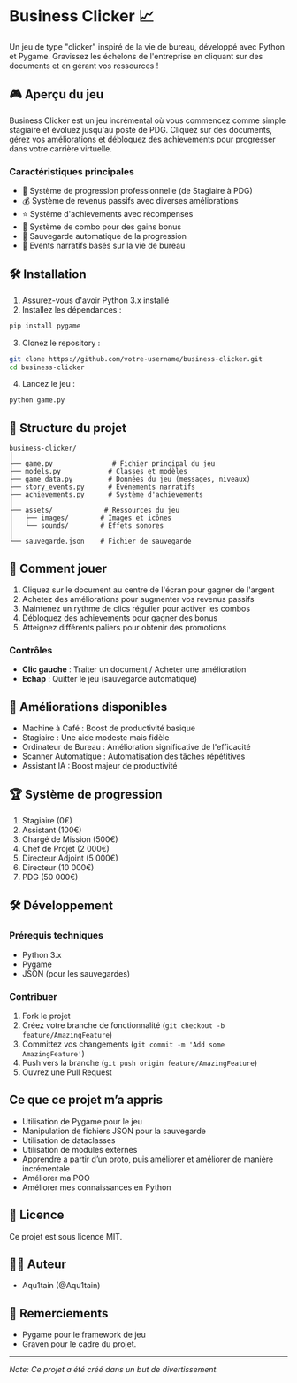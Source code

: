 # Business Clicker 📈

Un jeu de type "clicker" inspiré de la vie de bureau, développé avec Python et Pygame. Gravissez les échelons de l'entreprise en cliquant sur des documents et en gérant vos ressources !

## 🎮 Aperçu du jeu

Business Clicker est un jeu incrémental où vous commencez comme simple stagiaire et évoluez jusqu'au poste de PDG. Cliquez sur des documents, gérez vos améliorations et débloquez des achievements pour progresser dans votre carrière virtuelle.

### Caractéristiques principales
- 🏢 Système de progression professionnelle (de Stagiaire à PDG)
- 💰 Système de revenus passifs avec diverses améliorations
- ⭐ Système d'achievements avec récompenses
- 🎯 Système de combo pour des gains bonus
- 💾 Sauvegarde automatique de la progression
- 📜 Events narratifs basés sur la vie de bureau

## 🛠️ Installation

1. Assurez-vous d'avoir Python 3.x installé
2. Installez les dépendances :
```bash
pip install pygame
```
3. Clonez le repository :
```bash
git clone https://github.com/votre-username/business-clicker.git
cd business-clicker
```
4. Lancez le jeu :
```bash
python game.py
```

## 📁 Structure du projet

```
business-clicker/
│
├── game.py               # Fichier principal du jeu
├── models.py            # Classes et modèles
├── game_data.py         # Données du jeu (messages, niveaux)
├── story_events.py      # Événements narratifs
├── achievements.py      # Système d'achievements
│
├── assets/             # Ressources du jeu
│   ├── images/        # Images et icônes
│   └── sounds/        # Effets sonores
│
└── sauvegarde.json    # Fichier de sauvegarde
```

## 🎯 Comment jouer

1. Cliquez sur le document au centre de l'écran pour gagner de l'argent
2. Achetez des améliorations pour augmenter vos revenus passifs
3. Maintenez un rythme de clics régulier pour activer les combos
4. Débloquez des achievements pour gagner des bonus
5. Atteignez différents paliers pour obtenir des promotions

### Contrôles
- **Clic gauche** : Traiter un document / Acheter une amélioration
- **Echap** : Quitter le jeu (sauvegarde automatique)

## 🎨 Améliorations disponibles

- Machine à Café : Boost de productivité basique
- Stagiaire : Une aide modeste mais fidèle
- Ordinateur de Bureau : Amélioration significative de l'efficacité
- Scanner Automatique : Automatisation des tâches répétitives
- Assistant IA : Boost majeur de productivité

## 🏆 Système de progression

1. Stagiaire (0€)
2. Assistant (100€)
3. Chargé de Mission (500€)
4. Chef de Projet (2 000€)
5. Directeur Adjoint (5 000€)
6. Directeur (10 000€)
7. PDG (50 000€)

## 🛠️ Développement

### Prérequis techniques
- Python 3.x
- Pygame
- JSON (pour les sauvegardes)

### Contribuer
1. Fork le projet
2. Créez votre branche de fonctionnalité (`git checkout -b feature/AmazingFeature`)
3. Committez vos changements (`git commit -m 'Add some AmazingFeature'`)
4. Push vers la branche (`git push origin feature/AmazingFeature`)
5. Ouvrez une Pull Request

## Ce que ce projet m’a appris
- Utilisation de Pygame pour le jeu
- Manipulation de fichiers JSON pour la sauvegarde
- Utilisation de dataclasses
- Utilisation de modules externes
- Apprendre a partir d’un proto, puis améliorer et améliorer de manière incrémentale
- Améliorer ma POO
- Améliorer mes connaissances en Python

## 📄 Licence

Ce projet est sous licence MIT.

## 🙋‍♂️ Auteur

- Aqu1tain (@Aqu1tain)

## 🙏 Remerciements

- Pygame pour le framework de jeu
- Graven pour le cadre du projet.

---
*Note: Ce projet a été créé dans un but de divertissement.*